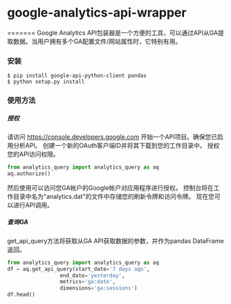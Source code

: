  # google-analytics-api-wrapper
=======
Google Analytics API包装器是一个方便的工具，可以通过API从GA提取数据。当用户拥有多个GA配置文件/网站属性时，它特别有用。
### 安装
```
$ pip install google-api-python-client pandas
$ python setup.py install
```
    
### 使用方法
##### 授权
请访问 https://console.developers.google.com 开始一个API项目。确保您已启用分析API。 
创建一个新的OAuth客户端ID并将其下载到您的工作目录中。 
授权您的API访问权限。
 
```python
from analytics_query import analytics_query as aq
aq.authorize()
```
然后使用可以访问您GA帐户的Google帐户对应用程序进行授权。 
控制台将在工作目录中名为"analytics.dat"的文件中存储您的刷新令牌和访问令牌。 
现在您可以进行API调用。
 
##### 查询GA
get_api_query方法将获取从GA API获取数据的参数，并作为pandas DataFrame返回。 
```python
from analytics_query import analytics_query as aq
df = aq.get_api_query(start_date='7 days ago',
                 end_date='yesterday',
                 metrics='ga:date',
                 dimensions='ga:sessions')
df.head()
```
